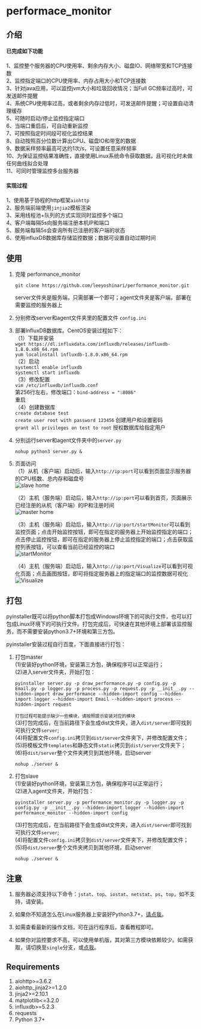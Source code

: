 # performace_monitor
## 介绍
#### 已完成如下功能<br>
1、监控整个服务器的CPU使用率、剩余内存大小、磁盘IO、网络带宽和TCP连接数<br>
2、监控指定端口的CPU使用率、内存占用大小和TCP连接数<br>
3、针对java应用，可以监控jvm大小和垃圾回收情况；当Full GC频率过高时，可发送邮件提醒<br>
4、系统CPU使用率过高，或者剩余内存过低时，可发送邮件提醒；可设置自动清理缓存<br>
5、可随时启动/停止监控指定端口<br>
6、当端口重启后，可自动重新监控<br>
7、可按照指定时间段可视化监控结果<br>
8、自动按照百分位数计算出CPU、磁盘IO和带宽的数据<br>
9、数据采样频率最高可达约1次/s，可设置任意采样频率<br>
10、为保证监控结果准确性，直接使用Linux系统命令获取数据，且可视化时未做任何曲线拟合处理<br>
11、可同时管理监控多台服务器<br>

#### 实现过程
1、使用基于协程的http框架`aiohttp`<br>
2、服务端前端使用`jinjia2`模板渲染<br>
3、采用线程池+队列的方式实现同时监控多个端口<br>
4、客户端每隔5s向服务端注册本机IP和端口<br>
5、服务端每隔5s会查询所有已注册的客户端的状态<br>
6、使用influxDB数据库存储监控数据；数据可设置自动过期时间<br>

## 使用
1. 克隆 performance_monitor
   ```shell
   git clone https://github.com/leeyoshinari/performance_monitor.git
   ```
   server文件夹是服务端，只需部署一个即可；agent文件夹是客户端，部署在需要监控的服务器上<br>

2. 分别修改server和agent文件夹里的配置文件 `config.ini`

3. 部署InfluxDB数据库。CentOS安装过程如下：<br>
    （1）下载并安装<br>
        `wget https://dl.influxdata.com/influxdb/releases/influxdb-1.8.0.x86_64.rpm` <br>
        `yum localinstall influxdb-1.8.0.x86_64.rpm` <br>
    （2）启动<br>
        `systemctl enable influxdb` <br>
        `systemctl start influxdb` <br>
    （3）修改配置<br>
         `vim /etc/influxdb/influxdb.conf` <br>
         第256行左右，修改端口：`bind-address = ":8086"` <br>
         重启 <br>
    （4）创建数据库<br>
        `create database test` <br>
        `create user root with password 123456` 创建用户和设置密码 <br>
        `grant all privileges on test to root` 授权数据库给指定用户 <br>
   
4. 分别运行server和agent文件夹中的`server.py`
   ```shell
   nohup python3 server.py &
   ```

5. 页面访问<br>
   （1）从机（客户端）启动后，输入`http://ip:port`可以看到页面显示服务器的CPU核数、总内存和磁盘号<br>
   ![slave home](https://github.com/leeyoshinari/performance_monitor/blob/master/master/static/slave.jpg)
   
   （2）主机（服务端）启动后，输入`http://ip:port`可以看到首页，页面展示已经注册的从机（客户端）的IP和注册时间<br>
   ![master home](https://github.com/leeyoshinari/performance_monitor/blob/master/master/static/home.jpg)
   
   （3）主机（服务端）启动后，输入`http://ip:port/startMonitor`可以看到监控页面；点击开始监控按钮，即可在指定的服务器上开始监控指定的端口；点击停止监控按钮，即可在指定的服务器上停止监控指定的端口；点击获取监控列表按钮，可以查看当前已经监控的端口<br>
   ![startMonitor](https://github.com/leeyoshinari/performance_monitor/blob/master/master/static/monitor.jpg)
   
   （4）主机（服务端）启动后，输入`http://ip:port/Visualize`可以看到可视化页面；点击画图按钮，即可将指定服务器上的指定端口的监控数据可视化<br>
   ![Visualize](https://github.com/leeyoshinari/performance_monitor/blob/master/master/static/visual.jpg)
   
## 打包
pyinstaller既可以将python脚本打包成Windows环境下的可执行文件，也可以打包成Linux环境下的可执行文件。打包完成后，可快速在其他环境上部署该监控服务，而不需要安装python3.7+环境和第三方包。<br>

pyinstaller安装过程自行百度，下面直接进行打包：<br>

1. 打包master<br>
    (1)安装好python环境，安装第三方包，确保程序可以正常运行；<br>
    (2)进入server文件夹，开始打包：<br>
    ```shell
    pyinstaller server.py -p draw_performance.py -p config.py -p Email.py -p logger.py -p process.py -p request.py -p __init__.py --hidden-import draw_performance --hidden-import config --hidden-import logger --hidden-import Email --hidden-import process --hidden-import request
    ```
    `打包过程可能提示缺少一些模块，请按照提示安装对应的模块`<br>
    (3)打包完成后，在当前路径下会生成dist文件夹，进入`dist/server`即可找到可执行文件`server`;<br>
    (4)将配置文件`config.ini`拷贝到`dist/server`文件夹下，并修改配置文件；<br>
    (5)将模板文件`templates`和静态文件`static`拷贝到`dist/server`文件夹下；<br>
    (6)将`dist/server`整个文件夹拷贝到其他环境，启动server
    ```shell
    nohup ./server &
    ```

2. 打包slave<br>
    (1)安装好python环境，安装第三方包，确保程序可以正常运行；<br>
    (2)进入agent文件夹，开始打包：<br>
    ```shell
    pyinstaller server.py -p performance_monitor.py -p logger.py -p config.py -p __init__.py --hidden-import logger --hidden-import performance_monitor --hidden-import config
    ```
    (3)打包完成后，在当前路径下会生成dist文件夹，进入`dist/server`即可找到可执行文件`server`;<br>
    (4)将配置文件`config.ini`拷贝到`dist/server`文件夹下，并修改配置文件；<br>
    (5)将`dist/server`整个文件夹拷贝到其他环境，启动server
    ```shell
    nohup ./server &
    ```

## 注意
1. 服务器必须支持以下命令：`jstat`、`top`、`iostat`、`netstat`、`ps`、`top`，如不支持，请安装。

2. 如果你不知道怎么在Linux服务器上安装好Python3.7+，[请点我](https://github.com/leeyoshinari/performance_monitor/wiki/Python-3.7.x-%E5%AE%89%E8%A3%85)。

3. 如需查看最新的操作文档，可在运行程序后，查看教程即可。

4. 如果你对监控要求不高，可以使用单机版，其对第三方模块依赖较少。如需获取，请切换至`single`分支，或[点我](https://github.com/leeyoshinari/performance_monitor/tree/single)。

## Requirements
1. aiohttp>=3.6.2
2. aiohttp_jinja2>=1.2.0
3. jinja2>=2.10.1
4. matplotlib<=3.2.0
5. influxdb>=5.2.3
6. requests
7. Python 3.7+
